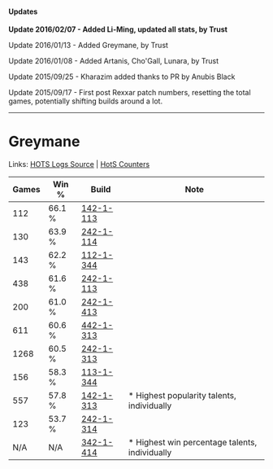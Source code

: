 #### Updates
**Update 2016/02/07 - Added Li-Ming, updated all stats, by Trust**

Update 2016/01/13 - Added Greymane, by Trust

Update 2016/01/08 - Added Artanis, Cho'Gall, Lunara, by Trust

Update 2015/09/25 - Kharazim added thanks to PR by Anubis Black

Update 2015/09/17 - First post Rexxar patch numbers, resetting the total games, potentially shifting builds around a lot.

***

# Greymane

Links: [HOTS Logs Source](https://www.hotslogs.com/Sitewide/HeroDetails?Hero=Greymane) | [HotS Counters](http://hotscounters.com/#/hero/Greymane)

Games  | Win %  | Build     | Note
-----  | -----  | -----     | ----
112    | 66.1 % | [142-1-113](http://www.heroesfire.com/hots/talent-calculator/greymane#haMv) | 
130    | 63.9 % | [242-1-114](http://www.heroesfire.com/hots/talent-calculator/greymane#lOVw) | 
143    | 62.2 % | [112-1-344](http://www.heroesfire.com/hots/talent-calculator/greymane#gRB0) | 
438    | 61.6 % | [242-1-113](http://www.heroesfire.com/hots/talent-calculator/greymane#lOVv) | 
200    | 61.0 % | [242-1-413](http://www.heroesfire.com/hots/talent-calculator/greymane#lOab) | 
611    | 60.6 % | [442-1-313](http://www.heroesfire.com/hots/talent-calculator/greymane#t0r1) | 
1268   | 60.5 % | [242-1-313](http://www.heroesfire.com/hots/talent-calculator/greymane#lOZ1) | 
156    | 58.3 % | [113-1-344](http://www.heroesfire.com/hots/talent-calculator/greymane#gTdG) | 
557    | 57.8 % | [142-1-313](http://www.heroesfire.com/hots/talent-calculator/greymane#haQ1) | * Highest popularity talents, individually
123    | 53.7 % | [242-1-314](http://www.heroesfire.com/hots/talent-calculator/greymane#lOZ2) | 
N/A    | N/A    | [342-1-414](http://www.heroesfire.com/hots/talent-calculator/greymane#pCjc) | * Highest win percentage talents, individually
